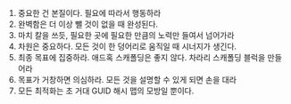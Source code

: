 1. 중요한 건 본질이다. 필요에 따라서 행동하라
1. 완벽함은 더 이상 뺄 것이 없을 때 완성된다.
1. 마치 칼을 쓰듯, 필요한 곳에 필요한 만큼의 노력만 들여서 넘어가라
1. 차원은 중요하다. 모든 것이 한 덩어리로 움직일 때 시너지가 생긴다.
1. 최종 목표에 집중하라. 애드혹 스캐폴딩은 좋지 않다. 차라리 스캐폴딩 블럭을 만들어라
1. 목표가 거창하면 의심하라. 모든 것을 설명할 수 있게 되면 손을 대라
1. 모든 최적화는 초 거대 GUID 해시 맵의 모방일 뿐이다.
